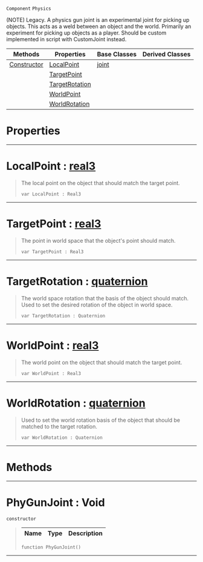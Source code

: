  `Component` `Physics`



(NOTE) Legacy. A physics gun joint is an experimental joint for picking up objects. This acts as a weld between an object and the world. Primarily an experiment for picking up objects as a player. Should be custom implemented in script with CustomJoint instead.

|Methods|Properties|Base Classes|Derived Classes|
|---|---|---|---|
|[ Constructor](https://github.com/ZilchEngine/ZilchDocs/blob/master/code_reference/class_reference/phygunjoint.md#phygunjoint-void)|[ LocalPoint](https://github.com/ZilchEngine/ZilchDocs/blob/master/code_reference/class_reference/phygunjoint.md#localpoint-zilch-engine-d)|[joint](https://github.com/ZilchEngine/ZilchDocs/blob/master/code_reference/class_reference/joint.md)| |
| |[ TargetPoint](https://github.com/ZilchEngine/ZilchDocs/blob/master/code_reference/class_reference/phygunjoint.md#targetpoint-zilch-engine)| | |
| |[ TargetRotation](https://github.com/ZilchEngine/ZilchDocs/blob/master/code_reference/class_reference/phygunjoint.md#targetrotation-zilch-engi)| | |
| |[ WorldPoint](https://github.com/ZilchEngine/ZilchDocs/blob/master/code_reference/class_reference/phygunjoint.md#worldpoint-zilch-engine-d)| | |
| |[ WorldRotation](https://github.com/ZilchEngine/ZilchDocs/blob/master/code_reference/class_reference/phygunjoint.md#worldrotation-zilch-engin)| | |


 #  Properties


---  
 #  LocalPoint : [real3](https://github.com/ZilchEngine/ZilchDocs/blob/master/code_reference/nada_base_types/real3.md)

> The local point on the object that should match the target point.
> ``` lang=cpp, name=Nada
> var LocalPoint : Real3


---  
 #  TargetPoint : [real3](https://github.com/ZilchEngine/ZilchDocs/blob/master/code_reference/nada_base_types/real3.md)

> The point in world space that the object's point should match.
> ``` lang=cpp, name=Nada
> var TargetPoint : Real3


---  
 #  TargetRotation : [quaternion](https://github.com/ZilchEngine/ZilchDocs/blob/master/code_reference/nada_base_types/quaternion.md)

> The world space rotation that the basis of the object should match. Used to set the desired rotation of the object in world space.
> ``` lang=cpp, name=Nada
> var TargetRotation : Quaternion


---  
 #  WorldPoint : [real3](https://github.com/ZilchEngine/ZilchDocs/blob/master/code_reference/nada_base_types/real3.md)

> The world point on the object that should match the target point.
> ``` lang=cpp, name=Nada
> var WorldPoint : Real3


---  
 #  WorldRotation : [quaternion](https://github.com/ZilchEngine/ZilchDocs/blob/master/code_reference/nada_base_types/quaternion.md)

> Used to set the world rotation basis of the object that should be matched to the target rotation.
> ``` lang=cpp, name=Nada
> var WorldRotation : Quaternion


---  
 #  Methods


---  
 #  PhyGunJoint : Void

 `constructor`

> 
> |Name|Type|Description|
> |---|---|---|
> ``` lang=cpp, name=Nada
> function PhyGunJoint()
> ``` 


---  
 

 